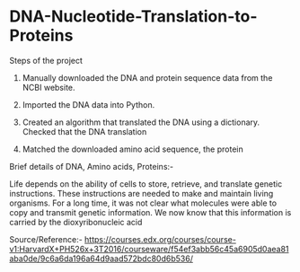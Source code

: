 # DNA-Nucleotide-Translation-to-Proteins
Steps of the project

1. Manually downloaded the DNA and protein sequence data from the NCBI website.

2. Imported the DNA data into Python.

3. Created an algorithm that translated the DNA using a dictionary.
   Checked that the DNA translation

4. Matched the downloaded amino acid sequence, the protein

Brief details of DNA, Amino acids, Proteins:-

Life depends on the ability of cells to store, retrieve, and translate
genetic instructions.
These instructions are needed to make and maintain living organisms.
For a long time, it was not clear what molecules
were able to copy and transmit genetic information.
We now know that this information is carried by the dioxyribonucleic acid


Source/Reference:- 
https://courses.edx.org/courses/course-v1:HarvardX+PH526x+3T2016/courseware/f54ef3abb56c45a6905d0aea81aba0de/9c6a6da196a64d9aad572bdc80d6b536/
